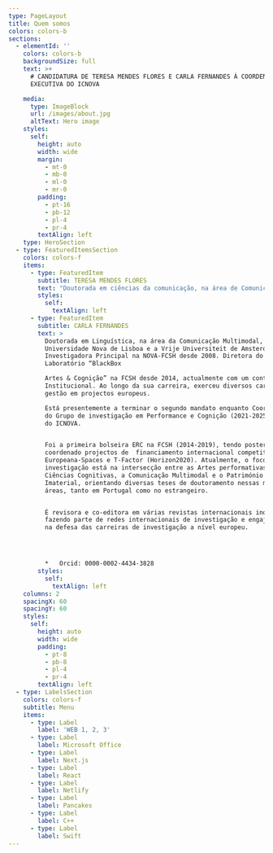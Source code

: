 ```yaml
---
type: PageLayout
title: Quem somos
colors: colors-b
sections:
  - elementId: ''
    colors: colors-b
    backgroundSize: full
    text: >+
      # CANDIDATURA DE TERESA MENDES FLORES E CARLA FERNANDES À COORDENAÇÃO
      EXECUTIVA DO ICNOVA

    media:
      type: ImageBlock
      url: /images/about.jpg
      altText: Hero image
    styles:
      self:
        height: auto
        width: wide
        margin:
          - mt-0
          - mb-0
          - ml-0
          - mr-0
        padding:
          - pt-16
          - pb-12
          - pl-4
          - pr-4
        textAlign: left
    type: HeroSection
  - type: FeaturedItemsSection
    colors: colors-f
    items:
      - type: FeaturedItem
        subtitle: TERESA MENDES FLORES
        text: "Doutorada em ciências da comunicação, na área de Comunicação e Cultura, pela Universidade Nova de Lisboa, desde 2010, licenciada e mestre em ciências da comunicação pela mesma universidade. Investiga na área da cultura visual, teoria da imagem, histórias e teorias da fotografia e do filme,\_ arqueologias dos media e semiótica. Nos últimos anos, tem-se debruçado sobre a cultura visual colonial e os legados do colonialismo, a partir de abordagens pós-coloniais, decoloniais e de género. Foi investigadora principal do projeto FCT “O impulso fotográfico”.\_\n\nAo longo da sua carreira, exerceu diversos cargos de gestão. Destaque para a coordenação do grupo de Cultura, Mediação& Artes, durante dois mandatos (2019-2023), e a vice-coordenação atual. Já tinha sido Vice-presidente do CIMJ (na presidência de Estrela Serrano) e membro da direção do CECL (na qualidade de tesoureira), centros fundadores do atual\_ ICNOVA, de que é membro fundador. Estes cargos consolidaram a sua\_ experiência na execução de projetos no contexto da NOVA-FCSH. Foi membro da comissão redatorial do atual projeto estratégico.\n\nNos últimos 6 anos, foi investigadora no ICNOVA através do programa CEEC-Norma Transitória e é, atualmente, professora auxiliar no Departamento de Ciências da Comunicação da NOVA-FCSH. Foi docente da ECATI-Universidade Lusófona, desde 1997, tendo iniciado a sua carreira como docente no ensino superior, na UBI, em 1992. Colaborou com diversas outras instituições de ensino, na área da comunicação, como a ESCS-IPL e o IADE, conhecendo profundamente a realidade do ensino superior em Portugal.\n\n\n\n*   Orcid:\_ 0000-0002-8866-3129\n\n    Ciência Vitae: 631F-C550-8E29\n\n"
        styles:
          self:
            textAlign: left
      - type: FeaturedItem
        subtitle: CARLA FERNANDES
        text: >
          Doutorada em Linguística, na área da Comunicação Multimodal, pela
          Universidade Nova de Lisboa e a Vrije Universiteit de Amsterdão.
          Investigadora Principal na NOVA-FCSH desde 2008. Diretora do
          Laboratório “BlackBox

          Artes & Cognição” na FCSH desde 2014, actualmente com um contrato CEEC
          Institucional. Ao longo da sua carreira, exerceu diversos cargos de
          gestão em projectos europeus.

          Está presentemente a terminar o segundo mandato enquanto Coordenadora
          do Grupo de investigação em Performance e Cognição (2021-2025) junto
          do ICNOVA.


          Foi a primeira bolseira ERC na FCSH (2014-2019), tendo posteriormente
          coordenado projectos de  financiamento internacional competitivo como
          Europeana-Spaces e T-Factor (Horizon2020). Atualmente, o foco da sua
          investigação está na intersecção entre as Artes performativas e as
          Ciências Cognitivas, a Comunicação Multimodal e o Património Cultural
          Imaterial, orientando diversas teses de doutoramento nessas mesmas
          áreas, tanto em Portugal como no estrangeiro.


          É revisora e co-editora em várias revistas internacionais indexadas,
          fazendo parte de redes internacionais de investigação e engajando-se
          na defesa das carreiras de investigação a nível europeu.




          *   Orcid: 0000-0002-4434-3828
        styles:
          self:
            textAlign: left
    columns: 2
    spacingX: 60
    spacingY: 60
    styles:
      self:
        height: auto
        width: wide
        padding:
          - pt-8
          - pb-8
          - pl-4
          - pr-4
        textAlign: left
  - type: LabelsSection
    colors: colors-f
    subtitle: Menu
    items:
      - type: Label
        label: 'WEB 1, 2, 3'
      - type: Label
        label: Microsoft Office
      - type: Label
        label: Next.js
      - type: Label
        label: React
      - type: Label
        label: Netlify
      - type: Label
        label: Pancakes
      - type: Label
        label: C++
      - type: Label
        label: Swift
---
```

